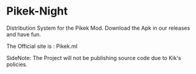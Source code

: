# Pikek-Night
Distribution System for the Pikek Mod.
Download the Apk in our releases and have fun.

The Official site is : Pikek.ml 



SideNote: The Project will not be publishing source code due to Kik's policies.
